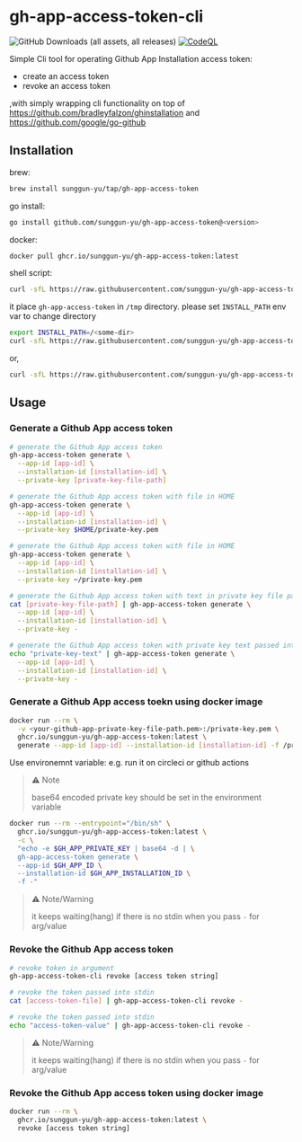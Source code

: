 # gh-app-access-token-cli

![GitHub Downloads (all assets, all releases)](https://img.shields.io/github/downloads/sunggun-yu/gh-app-access-token/total)
[![CodeQL](https://github.com/sunggun-yu/gh-app-access-token/actions/workflows/codeql.yaml/badge.svg)](https://github.com/sunggun-yu/gh-app-access-token/actions/workflows/codeql.yaml)

Simple Cli tool for operating Github App Installation access token:

- create an access token
- revoke an access token

,with simply wrapping cli functionality on top of <https://github.com/bradleyfalzon/ghinstallation> and <https://github.com/google/go-github>

## Installation

brew:

```bash
brew install sunggun-yu/tap/gh-app-access-token
```

go install:

```bash
go install github.com/sunggun-yu/gh-app-access-token@<version>
```

docker:

```bash
docker pull ghcr.io/sunggun-yu/gh-app-access-token:latest
```

shell script:

```bash
curl -sfL https://raw.githubusercontent.com/sunggun-yu/gh-app-access-token/main/install.sh | sh
```

it place `gh-app-access-token` in `/tmp` directory. please set `INSTALL_PATH` env var to change directory

```bash
export INSTALL_PATH=/<some-dir>
curl -sfL https://raw.githubusercontent.com/sunggun-yu/gh-app-access-token/main/install.sh | sh
```

or,

```bash
curl -sfL https://raw.githubusercontent.com/sunggun-yu/gh-app-access-token/main/install.sh | INSTALL_PATH=/<some-dir> sh
```

## Usage

### Generate a Github App access token

```bash
# generate the Github App access token
gh-app-access-token generate \
  --app-id [app-id] \
  --installation-id [installation-id] \
  --private-key [private-key-file-path]

# generate the Github App access token with file in HOME
gh-app-access-token generate \
  --app-id [app-id] \
  --installation-id [installation-id] \
  --private-key $HOME/private-key.pem

# generate the Github App access token with file in HOME
gh-app-access-token generate \
  --app-id [app-id] \
  --installation-id [installation-id] \
  --private-key ~/private-key.pem

# generate the Github App access token with text in private key file passed into stdin
cat [private-key-file-path] | gh-app-access-token generate \
  --app-id [app-id] \
  --installation-id [installation-id] \
  --private-key -

# generate the Github App access token with private key text passed into stdin
echo "private-key-text" | gh-app-access-token generate \
  --app-id [app-id] \
  --installation-id [installation-id] \
  --private-key -
```

### Generate a Github App access toekn using docker image

```bash
docker run --rm \
  -v <your-github-app-private-key-file-path.pem>:/private-key.pem \
  ghcr.io/sunggun-yu/gh-app-access-token:latest \
  generate --app-id [app-id] --installation-id [installation-id] -f /private-key.pem
```

Use environemnt variable: e.g. run it on circleci or github actions

>⚠️ Note
>
> base64 encoded private key should be set in the environment variable

```bash
docker run --rm --entrypoint="/bin/sh" \
  ghcr.io/sunggun-yu/gh-app-access-token:latest \
  -c \
  "echo -e $GH_APP_PRIVATE_KEY | base64 -d | \
  gh-app-access-token generate \
  --app-id $GH_APP_ID \
  --installation-id $GH_APP_INSTALLATION_ID \
  -f -"
```

>⚠️ Note/Warning
>
> it keeps waiting(hang) if there is no stdin when you pass `-` for arg/value

### Revoke the Github App access token

```bash
# revoke token in argument
gh-app-access-token-cli revoke [access token string]

# revoke the token passed into stdin
cat [access-token-file] | gh-app-access-token-cli revoke -

# revoke the token passed into stdin
echo "access-token-value" | gh-app-access-token-cli revoke -
```

>⚠️ Note/Warning
>
> it keeps waiting(hang) if there is no stdin when you pass `-` for arg/value

### Revoke the Github App access token using docker image

```bash
docker run --rm \
  ghcr.io/sunggun-yu/gh-app-access-token:latest \
  revoke [access token string]
```
